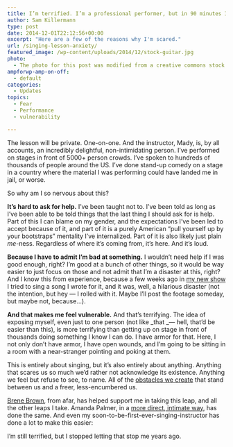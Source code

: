 ```yaml
---
title: I’m terrified. I’m a professional performer, but in 90 minutes I’ll be sitting down to my first ever singing lesson.
author: Sam Killermann
type: post
date: 2014-12-01T22:12:56+00:00
excerpt: "Here are a few of the reasons why I'm scared."
url: /singing-lesson-anxiety/
featured_image: /wp-content/uploads/2014/12/stock-guitar.jpg
photo:
  - The photo for this post was modified from a creative commons stock image.
ampforwp-amp-on-off:
  - default
categories:
  - Updates
topics:
  - Fear
  - Performance
  - vulnerability

---
```

The lesson will be private. One-on-one. And the instructor, Mady, is, by all accounts, an incredibly delightful, non-intimidating person. I&#8217;ve performed on stages in front of 5000+ person crowds. I&#8217;ve spoken to hundreds of thousands of people around the US. I&#8217;ve done stand-up comedy on a stage in a country where the material I was performing could have landed me in jail, or worse.

So why am I so nervous about this?

<!--more-->

**It&#8217;s hard to ask for help.** I&#8217;ve been taught not to. I&#8217;ve been told as long as I&#8217;ve been able to be told things that the last thing I should ask for is help. Part of this I can blame on my gender, and the expectations I&#8217;ve been led to accept because of it, and part of it is a purely American &#8220;pull yourself up by your bootstraps&#8221; mentality I&#8217;ve internalized. Part of it is also likely just plain _me_-ness. Regardless of where it&#8217;s coming from, it&#8217;s here. And it&#8217;s loud.

**Because I have to admit I&#8217;m bad at something.** I wouldn&#8217;t need help if I was good enough, right? I&#8217;m good at a bunch of other things, so it would be way easier to just focus on those and not admit that I&#8217;m a disaster at this, right? And I know this from experience, because a few weeks ago in [my new show][1] I tried to sing a song I wrote for it, and it was, well, a hilarious disaster (not the intention, but hey &#8212; I rolled with it. Maybe I&#8217;ll post the footage someday, but maybe not, because&#8230;).

**And that makes me feel vulnerable.** And that&#8217;s terrifying. The idea of exposing myself, even just to one person (not like _that _&#8212; hell, that&#8217;d be easier than this), is more terrifying than getting up on stage in front of thousands doing something I know I can do. I have armor for that. Here, I not only don&#8217;t have armor, I have open wounds, and I&#8217;m going to be sitting in a room with a near-stranger pointing and poking at them.

This is entirely about singing, but it&#8217;s also entirely about anything. Anything that scares us so much we&#8217;d rather not acknowledge its existence. Anything we feel but refuse to see, to name. All of the [obstacles we create][2] that stand between us and a freer, less-encumbered us.

[Brene Brown][3], from afar, has helped support me in taking this leap, and all the other leaps I take. Amanda Palmer, in a [more direct, intimate way][4], has done the same. And even my soon-to-be-first-ever-singing-instructor has done a lot to make this easier:

I&#8217;m still terrified, but I stopped letting that stop me years ago.

 [1]: /new-show-in-tolerance/ "InTolerance: Why I’m Writing A New Show About Prejudice, Faith, and Identity"
 [2]: /we-fabricate-the-obstacles-to-happiness/ "We Fabricate the Obstacles that Stand Between Us and Happiness"
 [3]: http://www.ted.com/talks/brene_brown_on_vulnerability?language=en
 [4]: /starstruck/ "Starstruck"